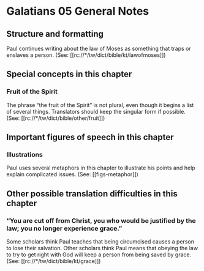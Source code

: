 # Galatians 05 General Notes
## Structure and formatting

Paul continues writing about the law of Moses as something that traps or enslaves a person. (See: [[rc://*/tw/dict/bible/kt/lawofmoses]])

## Special concepts in this chapter

### Fruit of the Spirit
The phrase “the fruit of the Spirit” is not plural, even though it begins a list of several things. Translators should keep the singular form if possible. (See: [[rc://*/tw/dict/bible/other/fruit]])

## Important figures of speech in this chapter

### Illustrations
Paul uses several metaphors in this chapter to illustrate his points and help explain complicated issues. (See: [[figs-metaphor]])

## Other possible translation difficulties in this chapter

### “You are cut off from Christ, you who would be justified by the law; you no longer experience grace.”
Some scholars think Paul teaches that being circumcised causes a person to lose their salvation. Other scholars think Paul means that obeying the law to try to get right with God will keep a person from being saved by grace. (See: [[rc://*/tw/dict/bible/kt/grace]])